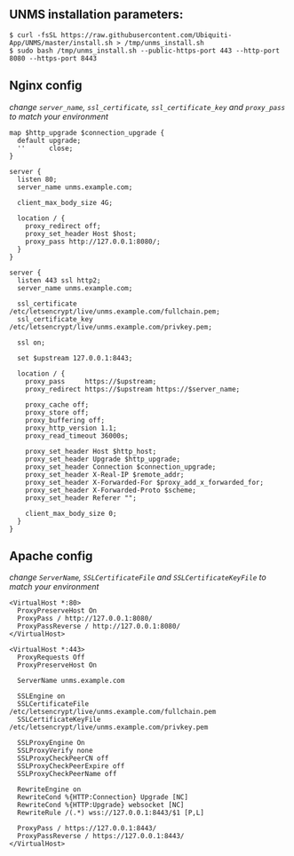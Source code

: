 ## UNMS installation parameters:

    $ curl -fsSL https://raw.githubusercontent.com/Ubiquiti-App/UNMS/master/install.sh > /tmp/unms_install.sh
    $ sudo bash /tmp/unms_install.sh --public-https-port 443 --http-port 8080 --https-port 8443 

## Nginx config

*change `server_name`, `ssl_certificate`, `ssl_certificate_key` and `proxy_pass` to match your environment*

    map $http_upgrade $connection_upgrade {
      default upgrade;
      ''      close;
    }
    
    server {
      listen 80;
      server_name unms.example.com;

      client_max_body_size 4G;
    
      location / {
        proxy_redirect off;
        proxy_set_header Host $host;
        proxy_pass http://127.0.0.1:8080/;
      }
    }
    
    server {
      listen 443 ssl http2;
      server_name unms.example.com;
    
      ssl_certificate     /etc/letsencrypt/live/unms.example.com/fullchain.pem;
      ssl_certificate_key /etc/letsencrypt/live/unms.example.com/privkey.pem;
    
      ssl on;
    
      set $upstream 127.0.0.1:8443;
    
      location / {
        proxy_pass     https://$upstream;
        proxy_redirect https://$upstream https://$server_name;
    
        proxy_cache off;
        proxy_store off;
        proxy_buffering off;
        proxy_http_version 1.1;
        proxy_read_timeout 36000s;
    
        proxy_set_header Host $http_host;
        proxy_set_header Upgrade $http_upgrade;
        proxy_set_header Connection $connection_upgrade;
        proxy_set_header X-Real-IP $remote_addr;
        proxy_set_header X-Forwarded-For $proxy_add_x_forwarded_for;
        proxy_set_header X-Forwarded-Proto $scheme;
        proxy_set_header Referer "";
    
        client_max_body_size 0;
      }
    }

## Apache config

*change `ServerName`, `SSLCertificateFile` and `SSLCertificateKeyFile` to match your environment*

    <VirtualHost *:80>
      ProxyPreserveHost On
      ProxyPass / http://127.0.0.1:8080/
      ProxyPassReverse / http://127.0.0.1:8080/
    </VirtualHost>
    
    <VirtualHost *:443>
      ProxyRequests Off
      ProxyPreserveHost On
    
      ServerName unms.example.com
    
      SSLEngine on
      SSLCertificateFile /etc/letsencrypt/live/unms.example.com/fullchain.pem
      SSLCertificateKeyFile /etc/letsencrypt/live/unms.example.com/privkey.pem
    
      SSLProxyEngine On
      SSLProxyVerify none
      SSLProxyCheckPeerCN off
      SSLProxyCheckPeerExpire off
      SSLProxyCheckPeerName off
    
      RewriteEngine on
      RewriteCond %{HTTP:Connection} Upgrade [NC]
      RewriteCond %{HTTP:Upgrade} websocket [NC]
      RewriteRule /(.*) wss://127.0.0.1:8443/$1 [P,L]
    
      ProxyPass / https://127.0.0.1:8443/
      ProxyPassReverse / https://127.0.0.1:8443/
    </VirtualHost>